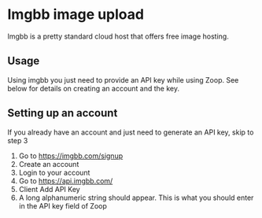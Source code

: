 # Imgbb image upload

Imgbb is a pretty standard cloud host that offers free image hosting.

## Usage

Using imgbb you just need to provide an API key while using Zoop. See below for details on creating an account and the key.

## Setting up an account

If you already have an account and just need to generate an API key, skip to step 3

1.	Go to https://imgbb.com/signup
2.	Create an account
3.	Login to your account
4.	Go to https://api.imgbb.com/
5.	Client Add API Key
6.	A long alphanumeric string should appear. This is what you should enter in the API key field of Zoop
